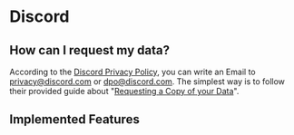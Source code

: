 
# Discord

## How can I request my data?

According to the [Discord Privacy Policy](https://discord.com/privacy), you can write an Email to privacy@discord.com or dpo@discord.com. The simplest way is to follow their provided guide about "[Requesting a Copy of your Data](https://support.discord.com/hc/en-us/articles/360004027692-Requesting-a-Copy-of-your-Data)".


## Implemented Features

